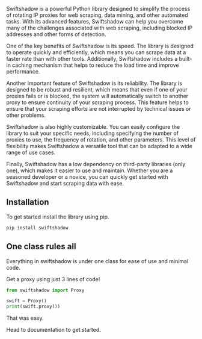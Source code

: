 
Swiftshadow is a powerful Python library designed to simplify the process of rotating IP proxies for web scraping, data mining, and other automated tasks. With its advanced features, Swiftshadow can help you overcome many of the challenges associated with web scraping, including blocked IP addresses and other forms of detection.

One of the key benefits of Swiftshadow is its speed. The library is designed to operate quickly and efficiently, which means you can scrape data at a faster rate than with other tools. Additionally, Swiftshadow includes a built-in caching mechanism that helps to reduce the load time and improve performance.

Another important feature of Swiftshadow is its reliability. The library is designed to be robust and resilient, which means that even if one of your proxies fails or is blocked, the system will automatically switch to another proxy to ensure continuity of your scraping process. This feature helps to ensure that your scraping efforts are not interrupted by technical issues or other problems.

Swiftshadow is also highly customizable. You can easily configure the library to suit your specific needs, including specifying the number of proxies to use, the frequency of rotation, and other parameters. This level of flexibility makes Swiftshadow a versatile tool that can be adapted to a wide range of use cases.

Finally, Swiftshadow has a low dependency on third-party libraries (only one), which makes it easier to use and maintain. Whether you are a seasoned developer or a novice, you can quickly get started with Swiftshadow and start scraping data with ease.
## Installation 
To get started install the library using pip.
``` py
pip install swiftshadow
```

## One class rules all
Everything in swiftshadow is under one class for ease of use and minimal code.

Get a proxy using just 3 lines of code!
``` py
from swiftshadow import Proxy

swift = Proxy()
print(swift.proxy())
```
That was easy. 

Head to documentation to get started.